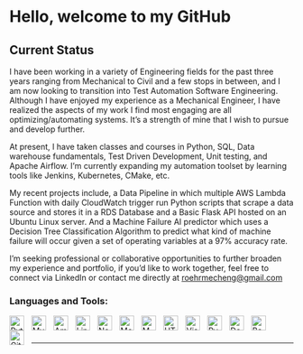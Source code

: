 # Hello, welcome to my GitHub

## Current Status

I have been working in a variety of Engineering fields for the past three years ranging from Mechanical to Civil and a few stops in between, and I am now looking to transition into Test Automation Software Engineering. Although I have enjoyed my experience as a Mechanical Engineer, I have realized the aspects of my work I find most engaging are all optimizing/automating systems. It’s a strength of mine that I wish to pursue and develop further. 

At present, I have taken classes and courses in Python, SQL, Data warehouse fundamentals, Test Driven Development, Unit testing, and Apache Airflow. I’m currently expanding my automation toolset by learning tools like Jenkins, Kubernetes, CMake, etc.

My recent projects include, a Data Pipeline in which multiple AWS Lambda Function with daily CloudWatch trigger run Python scripts that scrape a data source and stores it in a RDS Database and a Basic Flask API hosted on an Ubuntu Linux server. And a Machine Failure AI predictor which uses a Decision Tree Classification Algorithm to predict what kind of machine failure will occur given a set of operating variables at a 97% accuracy rate.

I’m seeking professional or collaborative opportunities to further broaden my experience and portfolio, if you’d like to work together, feel free to connect via LinkedIn or contact me directly at roehrmecheng@gmail.com

### Languages and Tools:

<img align="left" alt="Python" width="26px" src="https://cdn.jsdelivr.net/gh/devicons/devicon/icons/python/python-original.svg" style="padding-right:10px;" />
<img align="left" alt="MySQL" width="26px" src="https://cdn.jsdelivr.net/gh/devicons/devicon/icons/mysql/mysql-original.svg" style="padding-right:10px;" />
<img align="left" alt="Amazon Web Services" width="26px" src="https://cdn.jsdelivr.net/gh/devicons/devicon/icons/amazonwebservices/amazonwebservices-original.svg" style="padding-right:10px;" />
<img align="left" alt="Linux" width="26px" src="https://cdn.jsdelivr.net/gh/devicons/devicon/icons/linux/linux-original.svg" style="padding-right:10px;" />
<img align="left" alt="Node.js" width="26px" src="https://cdn.jsdelivr.net/gh/devicons/devicon/icons/nodejs/nodejs-original.svg" style="padding-right:10px;" />
<img align="left" alt="MongoDB" width="26px" src="https://cdn.jsdelivr.net/gh/devicons/devicon/icons/mongodb/mongodb-original.svg" style="padding-right:10px;" />
<img align="left" alt="MATLAB" width="26px" src="https://cdn.jsdelivr.net/gh/devicons/devicon/icons/matlab/matlab-original.svg" style="padding-right:10px;" />
<img align="left" alt="HTML5" width="26px" src="https://cdn.jsdelivr.net/gh/devicons/devicon/icons/html5/html5-original.svg" style="padding-right:10px;" />
<img align="left" alt="Visual Studio Code" width="26px" src="https://cdn.jsdelivr.net/gh/devicons/devicon/icons/vscode/vscode-original.svg" style="padding-right:10px;" />
<img align="left" alt="PyCharm" width="26px" src="https://cdn.jsdelivr.net/gh/devicons/devicon/icons/pycharm/pycharm-original.svg" style="padding-right:10px;" />
<img align="left" alt="Docker" width="26px" src="https://cdn.jsdelivr.net/gh/devicons/devicon/icons/docker/docker-original.svg" style="padding-right:10px;" />
<img align="left" alt="Bash" width="26px" src="https://cdn.jsdelivr.net/gh/devicons/devicon/icons/bash/bash-original.svg" style="padding-right:10px;" />
<img align="left" alt="Git" width="26px" src="https://cdn.jsdelivr.net/gh/devicons/devicon/icons/git/git-original.svg" style="padding-right:10px;" />

<br />
<br />

---
